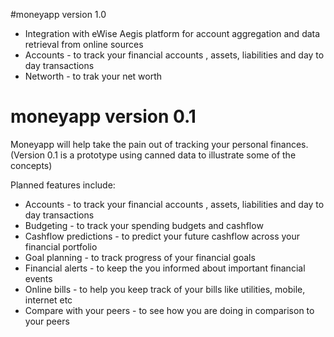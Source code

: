 #moneyapp version 1.0
* Integration with eWise Aegis platform for account aggregation and data retrieval from online sources
* Accounts - to track your financial accounts , assets, liabilities and day to day transactions
* Networth - to trak your net worth

# moneyapp version 0.1
Moneyapp will help take the pain out of tracking your personal finances.
(Version 0.1 is a prototype using canned data to illustrate some of the concepts)

Planned features include:
* Accounts - to track your financial accounts , assets, liabilities and day to day transactions
* Budgeting - to track your spending budgets and cashflow
* Cashflow predictions - to predict your future cashflow  across your financial portfolio
* Goal planning - to track progress of your financial goals
* Financial alerts - to keep the you informed about important financial events
* Online bills - to help you keep track of your bills like utilities, mobile, internet etc
* Compare with your peers - to see how you are doing in comparison to your peers




